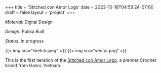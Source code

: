 +++
title = 'Stitched con Amor Logo'
date = 2023-10-18T04:55:24-07:00
draft = false
layout = 'project'
+++

_Material:_ Digital Design

_Design:_ Pukka Built

_Status:_ In progress

<!--more-->

{{< img src="sketch.jpeg" >}}
{{< img src="vector.png" >}}

This is the first iteration of the [Stitched con Amor Logo](https://fast.com), a premier Crochet brand from Hanoi, Vietnam.
